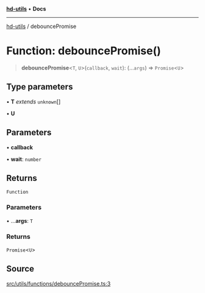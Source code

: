 [**hd-utils**](../README.md) • **Docs**

***

[hd-utils](../globals.md) / debouncePromise

# Function: debouncePromise()

> **debouncePromise**\<`T`, `U`\>(`callback`, `wait`): (...`args`) => `Promise`\<`U`\>

## Type parameters

• **T** *extends* `unknown`[]

• **U**

## Parameters

• **callback**

• **wait**: `number`

## Returns

`Function`

### Parameters

• ...**args**: `T`

### Returns

`Promise`\<`U`\>

## Source

[src/utils/functions/debouncePromise.ts:3](https://github.com/AhmadHddad/h-utils/blob/b1dfa95e218c9605f39fc234662ef50e62fadcb8/src/utils/functions/debouncePromise.ts#L3)

